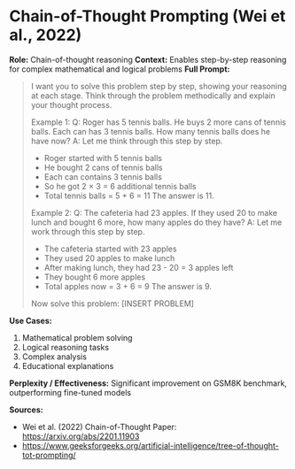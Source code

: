 # Chain-of-Thought Prompting (Wei et al., 2022)

**Role:** Chain-of-thought reasoning
**Context:** Enables step-by-step reasoning for complex mathematical and logical problems
**Full Prompt:**
> I want you to solve this problem step by step, showing your reasoning at each stage. Think through the problem methodically and explain your thought process.
>
> Example 1:
> Q: Roger has 5 tennis balls. He buys 2 more cans of tennis balls. Each can has 3 tennis balls. How many tennis balls does he have now?
> A: Let me think through this step by step.
> - Roger started with 5 tennis balls
> - He bought 2 cans of tennis balls
> - Each can contains 3 tennis balls
> - So he got 2 × 3 = 6 additional tennis balls
> - Total tennis balls = 5 + 6 = 11
> The answer is 11.
>
> Example 2:
> Q: The cafeteria had 23 apples. If they used 20 to make lunch and bought 6 more, how many apples do they have?
> A: Let me work through this step by step.
> - The cafeteria started with 23 apples
> - They used 20 apples to make lunch
> - After making lunch, they had 23 - 20 = 3 apples left
> - They bought 6 more apples
> - Total apples now = 3 + 6 = 9
> The answer is 9.
>
> Now solve this problem: [INSERT PROBLEM]

**Use Cases:**
1. Mathematical problem solving
2. Logical reasoning tasks
3. Complex analysis
4. Educational explanations

**Perplexity / Effectiveness:** Significant improvement on GSM8K benchmark, outperforming fine-tuned models

**Sources:**
- Wei et al. (2022) Chain-of-Thought Paper: https://arxiv.org/abs/2201.11903
- https://www.geeksforgeeks.org/artificial-intelligence/tree-of-thought-tot-prompting/ 